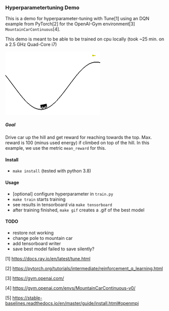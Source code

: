 ### Hyperparametertuning Demo

This is a demo for hyperparameter-tuning with Tune[1] using an DQN example from PyTorch[2] for the OpenAI-Gym environment[3] `MountainCarContinuous`[4].

This demo is meant to be able to be trained on cpu locally (took ~25 min. on a 2.5 GHz Quad-Core i7)

![best model](assets/best_model.gif)

##### Goal
Drive car up the hill and get reward for reaching towards the top. Max. reward is 100 (minus used energy) if climbed on top of the hill. In this example, we use the metric `mean_reward` for this.

#### Install
- `make install` (tested with python 3.8)

#### Usage
- [optional] configure hyperparameter in `train.py`
- `make train` starts training
- see results in tensorboard via `make tensorboard`
- after training finished, `make gif` creates a .gif of the best model

#### TODO
- restore not working
- change pole to mountain car
- add tensorboard writer
- save best model failed to save silently?

[1] https://docs.ray.io/en/latest/tune.html

[2] https://pytorch.org/tutorials/intermediate/reinforcement_q_learning.html

[3] https://gym.openai.com/

[4] https://gym.openai.com/envs/MountainCarContinuous-v0/

[5] https://stable-baselines.readthedocs.io/en/master/guide/install.html#openmpi